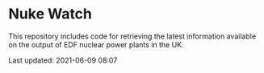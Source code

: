 # Nuke Watch

This repository includes code for retrieving the latest information available on the output of EDF nuclear power plants in the UK.

Last updated: 2021-06-09 08:07